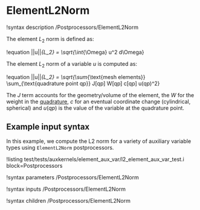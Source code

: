 # ElementL2Norm

!syntax description /Postprocessors/ElementL2Norm

The element $L_2$ norm is defined as:

!equation
||u||_{L_2} = \sqrt{\int_{\Omega} u^2 d\Omega}

The element $L_2$ norm of a variable $u$ is computed as:

!equation
||u||_{L_2} = \sqrt{\sum_{\text{mesh elements}} \sum_{\text{quadrature point qp}} J[qp] W[qp] c[qp] u(qp)^2}

The $J$ term accounts for the geometry/volume of the element, the $W$ for the weight in the
[quadrature](syntax/Executioner/Quadrature/index.md), $c$ for an eventual coordinate change
(cylindrical, spherical) and $u(qp)$ is the value of the variable at the quadrature point.

## Example input syntax

In this example, we compute the L2 norm for a variety of auxiliary variable types using `ElementL2Norm` postprocessors.

!listing test/tests/auxkernels/element_aux_var/l2_element_aux_var_test.i block=Postprocessors

!syntax parameters /Postprocessors/ElementL2Norm

!syntax inputs /Postprocessors/ElementL2Norm

!syntax children /Postprocessors/ElementL2Norm
